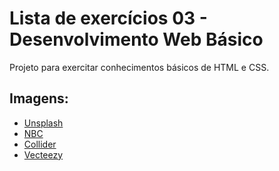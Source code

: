 # Lista de exercícios 03 - Desenvolvimento Web Básico
Projeto para exercitar conhecimentos básicos de HTML e CSS.
## Imagens:
- [Unsplash](https://unsplash.com/pt-br)
- [NBC](https://media-cldnry.s-nbcnews.com/image/upload/rockcms/2022-07/the-bear-1-bn-220715-675a9c.jpg)
- [Collider](https://static1.colliderimages.com/wordpress/wp-content/uploads/2023/09/ayo-edebiri-sydney-the-bear.jpg)
- [Vecteezy](https://www.vecteezy.com/vector-art/6465892-stiff-art-style-of-bear-head-in-black-and-yellow-color)